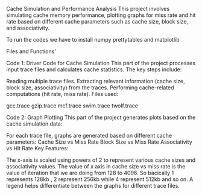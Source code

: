 Cache Simulation and Performance Analysis
This project involves simulating cache memory performance, plotting graphs for miss rate and hit rate based on different cache parameters such as cache size, block size, and associativity.


To run the codes we have to install numpy prettytables and matplotlib


Files and Functions'

Code 1: Driver Code for Cache Simulation
This part of the project processes input trace files and calculates cache statistics. The key steps include:

Reading multiple trace files.
Extracting relevant information (cache size, block size, associativity) from the traces.
Performing cache-related computations (hit rate, miss rate).
Files used:

gcc.trace
gzip.trace
mcf.trace
swim.trace
twolf.trace


Code 2: Graph Plotting
This part of the project generates plots based on the cache simulation data:

For each trace file, graphs are generated based on different cache parameters:
Cache Size vs Miss Rate
Block Size vs Miss Rate
Associativity vs Hit Rate
Key Features:

The x-axis is scaled using powers of 2 to represent various cache sizes and associativity values.
The value of x axis in cache size vs miss rate is the value of iteration that we are doing from 128 to 4096.
So bacically 1 represents 128kb , 2 represent 256kb while 4 represent 512kb and so on.
A legend helps differentiate between the graphs for different trace files.

